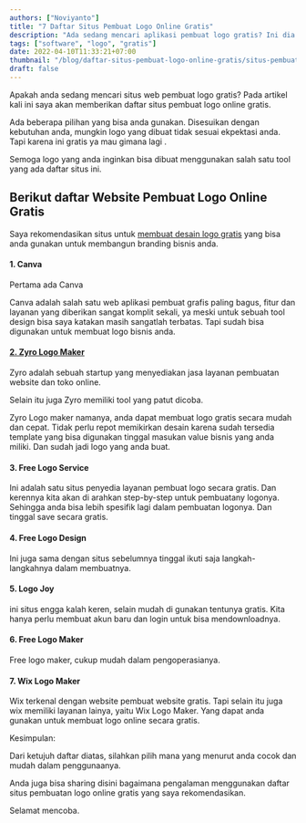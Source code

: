 ```yaml
---
authors: ["Noviyanto"]
title: "7 Daftar Situs Pembuat Logo Online Gratis"
description: "Ada sedang mencari aplikasi pembuat logo gratis? Ini dia 5 daftar situs pembuat logo online secara gratis, mudah dan cepat. Cocok untuk anda"
tags: ["software", "logo", "gratis"]
date: 2022-04-10T11:33:21+07:00
thumbnail: "/blog/daftar-situs-pembuat-logo-online-gratis/situs-pembuat-logo-online-gratis.webp"
draft: false
---
```


Apakah anda sedang mencari situs web pembuat logo gratis? Pada artikel kali ini saya akan memberikan daftar situs pembuat logo online gratis.

Ada beberapa pilihan yang bisa anda gunakan. Disesuikan dengan kebutuhan anda, mungkin logo yang dibuat tidak sesuai ekpektasi anda. Tapi karena ini gratis ya mau gimana lagi .

Semoga logo yang anda inginkan bisa dibuat menggunakan salah satu tool yang ada daftar situs ini.

## Berikut daftar Website Pembuat Logo Online Gratis

Saya rekomendasikan situs untuk [membuat desain logo gratis](https://zyro.com/id/membuat-logo-online) yang bisa anda gunakan untuk membangun branding bisnis anda.

#### 1. Canva

Pertama ada Canva

Canva adalah salah satu web aplikasi pembuat grafis paling bagus, fitur dan layanan yang diberikan sangat komplit sekali, ya meski untuk sebuah tool design bisa saya katakan masih sangatlah terbatas. Tapi sudah bisa digunakan untuk membuat logo bisnis anda.

#### [2. Zyro Logo Maker](https://zyro.com/id/membuat-logo-online)

Zyro adalah sebuah startup yang menyediakan jasa layanan pembuatan website dan toko online.

Selain itu juga Zyro memiliki tool yang patut dicoba.

Zyro Logo maker namanya, anda dapat membuat logo gratis secara mudah dan cepat. Tidak perlu repot memikirkan desain karena sudah tersedia template yang bisa digunakan tinggal masukan value bisnis yang anda miliki. Dan sudah jadi logo yang anda buat.

#### 3. Free Logo Service

Ini adalah satu situs penyedia layanan pembuat logo secara gratis. Dan kerennya kita akan di arahkan step-by-step untuk pembuatany logonya. Sehingga anda bisa lebih spesifik lagi dalam pembuatan logonya. Dan tinggal save secara gratis.

#### 4. Free Logo Design

Ini juga sama dengan situs sebelumnya tinggal ikuti saja langkah-langkahnya dalam membuatnya.

#### 5. Logo Joy

ini situs engga kalah keren, selain mudah di gunakan tentunya gratis. Kita hanya perlu membuat akun baru dan login untuk bisa mendownloadnya.

#### 6. Free Logo Maker

Free logo maker, cukup mudah dalam pengoperasianya.

#### 7. Wix Logo Maker

Wix terkenal dengan website pembuat website gratis. Tapi selain itu juga wix memiliki layanan lainya, yaitu Wix Logo Maker. Yang dapat anda gunakan untuk membuat logo online secara gratis.

Kesimpulan:

Dari ketujuh daftar diatas, silahkan pilih mana yang menurut anda cocok dan mudah dalam penggunaanya.

Anda juga bisa sharing disini bagaimana pengalaman menggunakan daftar situs pembuatan logo online gratis yang saya rekomendasikan.

Selamat mencoba.

